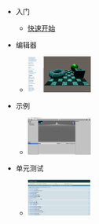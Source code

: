 * 入门
  * [快速开始](docs/quickstart.md)

* 编辑器
  * [![](docs/images/examples.png)](http://feng3d.gitee.io/examples)

* 示例
  * [![](docs/images/editor.png)](http://feng3d.gitee.io/editor)

* 单元测试
  * [![](docs/images/tests.png)](http://feng3d.gitee.io/tests)
